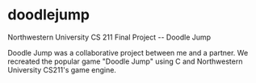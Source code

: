 # doodlejump
Northwestern University CS 211 Final Project -- Doodle Jump

Doodle Jump was a collaborative project between me and a partner. We recreated the popular game "Doodle Jump" using C and Northwestern University CS211's game engine. 
